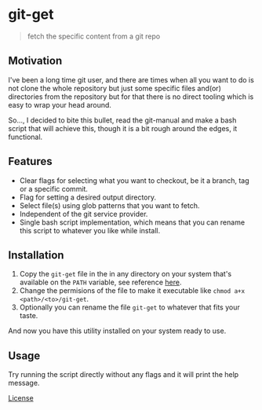 # git-get

> fetch the specific content from a git repo

## Motivation

I've been a long time git user, and there are times when all you want to do is not clone the whole repository but just some specific files and(or) directories from the repository but for that there is no direct tooling which is easy to wrap your head around.

So..., I decided to bite this bullet, read the git-manual and make a bash script that will achieve this, though it is a bit rough around the edges, it functional.

## Features

- Clear flags for selecting what you want to checkout, be it a branch, tag or a specific commit.
- Flag for setting a desired output directory.
- Select file(s) using glob patterns that you want to fetch.
- Independent of the git service provider.
- Single bash script implementation, which means that you can rename this script to whatever you like while install.

## Installation

1. Copy the `git-get` file in the in any directory on your system that's available on the `PATH` variable, see reference [here](https://en.wikipedia.org/wiki/PATH_(variable)).
2. Change the permisions of the file to make it executable like `chmod a+x <path>/<to>/git-get`.
3. Optionally you can rename the file `git-get` to whatever that fits your taste.

And now you have this utility installed on your system ready to use.

## Usage

Try running the script directly without any flags and it will print the help message.

[License](LICENSE.MD)
